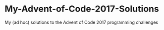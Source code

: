# My-Advent-of-Code-2017-Solutions
My (ad hoc) solutions to the Advent of Code 2017 programming challenges
